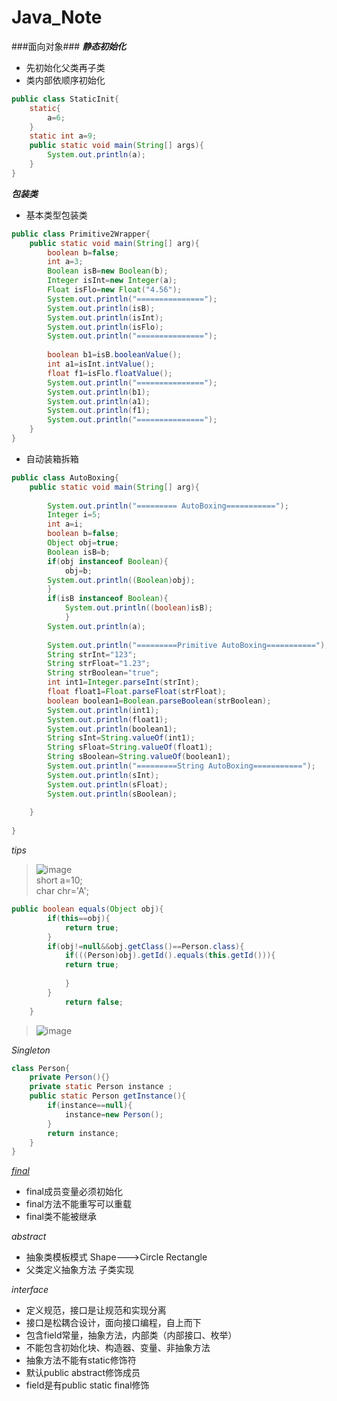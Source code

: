 # Java_Note
###面向对象###
***静态初始化***

- 先初始化父类再子类
- 类内部依顺序初始化
```java
public class StaticInit{  
	static{  
		a=6;
	}
	static int a=9;
	public static void main(String[] args){
		System.out.println(a);
	}
}
```

***包装类***  
 
- 基本类型包装类  
   

```java
public class Primitive2Wrapper{
	public static void main(String[] arg){
		boolean b=false;
		int a=3;
		Boolean isB=new Boolean(b);
		Integer isInt=new Integer(a);
		Float isFlo=new Float("4.56");
		System.out.println("===============");
		System.out.println(isB);
		System.out.println(isInt);
		System.out.println(isFlo);
		System.out.println("===============");
		
		boolean b1=isB.booleanValue();
		int a1=isInt.intValue();
		float f1=isFlo.floatValue(); 
		System.out.println("===============");
		System.out.println(b1);
		System.out.println(a1);
		System.out.println(f1);
		System.out.println("===============");
	}
}
```

- 自动装箱拆箱
```java
public class AutoBoxing{
	public static void main(String[] arg){
		
		System.out.println("========= AutoBoxing===========");
		Integer i=5;
		int a=i;
		boolean b=false;
		Object obj=true;
		Boolean isB=b;
		if(obj instanceof Boolean){
			obj=b;	
		System.out.println((Boolean)obj);
		}
		if(isB instanceof Boolean){
			System.out.println((boolean)isB);
			}
		System.out.println(a);
		
		System.out.println("=========Primitive AutoBoxing===========");
		String strInt="123";
		String strFloat="1.23";
		String strBoolean="true";
		int int1=Integer.parseInt(strInt);
		float float1=Float.parseFloat(strFloat);
		boolean boolean1=Boolean.parseBoolean(strBoolean);
		System.out.println(int1);
		System.out.println(float1);
		System.out.println(boolean1);
		String sInt=String.valueOf(int1);
		String sFloat=String.valueOf(float1);
		String sBoolean=String.valueOf(boolean1);
		System.out.println("=========String AutoBoxing===========");
		System.out.println(sInt);
		System.out.println(sFloat);
		System.out.println(sBoolean);
		
	}
	
}
```

*tips*

>![image](/ScreenShots/81.png)  
>short a=10;  
>char chr='A';  

```java
public boolean equals(Object obj){
		if(this==obj){
			return true;
		}
		if(obj!=null&&obj.getClass()==Person.class){
			if(((Person)obj).getId().equals(this.getId())){
			return true;
				
			}
		}
			return false;
	}
```

>![image](/ScreenShots/82.png) 


*Singleton*

```java
class Person{
	private Person(){}
	private static Person instance ;
	public static Person getInstance(){
		if(instance==null){
			instance=new Person();
		}
		return instance;
	}
}
```

*[final](/Markdown/Interface.md)*

- final成员变量必须初始化
- final方法不能重写可以重载
- final类不能被继承

*abstract*

- 抽象类模板模式 Shape--->Circle Rectangle
- 父类定义抽象方法 子类实现

*interface*
- 定义规范，接口是让规范和实现分离
- 接口是松耦合设计，面向接口编程，自上而下
- 包含field常量，抽象方法，内部类（内部接口、枚举）
- 不能包含初始化块、构造器、变量、非抽象方法
- 抽象方法不能有static修饰符
- 默认public abstract修饰成员
- field是有public static final修饰


